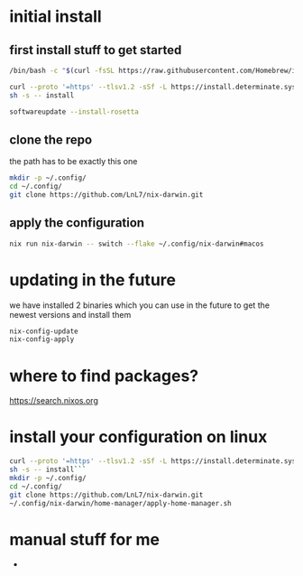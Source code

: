 # initial install
## first install stuff to get started
```bash
/bin/bash -c "$(curl -fsSL https://raw.githubusercontent.com/Homebrew/install/HEAD/install.sh)"

curl --proto '=https' --tlsv1.2 -sSf -L https://install.determinate.systems/nix | \
sh -s -- install

softwareupdate --install-rosetta
```

## clone the repo
the path has to be exactly this one

```bash
mkdir -p ~/.config/
cd ~/.config/
git clone https://github.com/LnL7/nix-darwin.git
```

## apply the configuration
```bash
nix run nix-darwin -- switch --flake ~/.config/nix-darwin#macos
```

# updating in the future
we have installed 2 binaries which you can use in the future to get the newest versions and install them
```bash
nix-config-update
nix-config-apply
```

# where to find packages?
https://search.nixos.org

# install your configuration on linux
```bash
curl --proto '=https' --tlsv1.2 -sSf -L https://install.determinate.systems/nix | \
sh -s -- install```
mkdir -p ~/.config/
cd ~/.config/
git clone https://github.com/LnL7/nix-darwin.git
~/.config/nix-darwin/home-manager/apply-home-manager.sh
```

# manual stuff for me
- 
